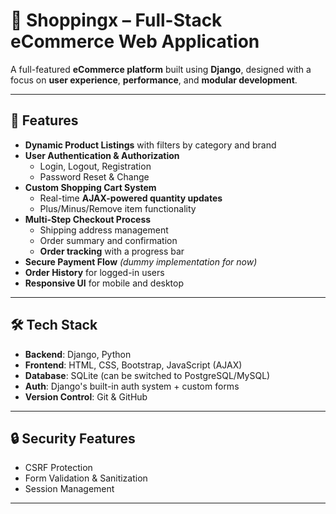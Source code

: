 # 🛒 Shoppingx – Full-Stack eCommerce Web Application

A full-featured **eCommerce platform** built using **Django**, designed with a focus on **user experience**, **performance**, and **modular development**.

---

## 🚀 Features

- **Dynamic Product Listings** with filters by category and brand
- **User Authentication & Authorization**
  - Login, Logout, Registration
  - Password Reset & Change
- **Custom Shopping Cart System**
  - Real-time **AJAX-powered quantity updates**
  - Plus/Minus/Remove item functionality
- **Multi-Step Checkout Process**
  - Shipping address management
  - Order summary and confirmation
  - **Order tracking** with a progress bar
- **Secure Payment Flow** *(dummy implementation for now)*
- **Order History** for logged-in users
- **Responsive UI** for mobile and desktop

---

## 🛠️ Tech Stack

- **Backend**: Django, Python
- **Frontend**: HTML, CSS, Bootstrap, JavaScript (AJAX)
- **Database**: SQLite (can be switched to PostgreSQL/MySQL)
- **Auth**: Django's built-in auth system + custom forms
- **Version Control**: Git & GitHub

---

## 🔒 Security Features

- CSRF Protection
- Form Validation & Sanitization
- Session Management

---


